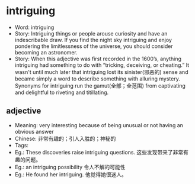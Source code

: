 # intriguing

- Word: intriguing
- Story: Intriguing things or people arouse curiosity and have an indescribable draw. If you find the night sky intriguing and enjoy pondering the limitlessness of the universe, you should consider becoming an astronomer.
- Story: When this adjective was first recorded in the 1600’s, anything intriguing had something to do with “tricking, deceiving, or cheating.” It wasn't until much later that intriguing lost its sinister(邪恶的) sense and became simply a word to describe something with alluring mystery. Synonyms for intriguing run the gamut(全部；全范围) from captivating and delightful to riveting and titillating.

## adjective

- Meaning: very interesting because of being unusual or not having an obvious answer
- Chinese: 非常有趣的；引人入胜的；神秘的
- Tags: 
- Eg.: These discoveries raise intriguing questions. 这些发现带来了非常有趣的问题。
- Eg.: an intriguing possibility 令人不解的可能性
- Eg.: He found her intriguing. 他觉得她很迷人。

